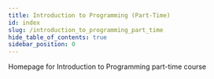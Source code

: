 ```yaml
---
title: Introduction to Programming (Part-Time)
id: index
slug: /introduction_to_programming_part_time
hide_table_of_contents: true
sidebar_position: 0
---
```


Homepage for Introduction to Programming part-time course
